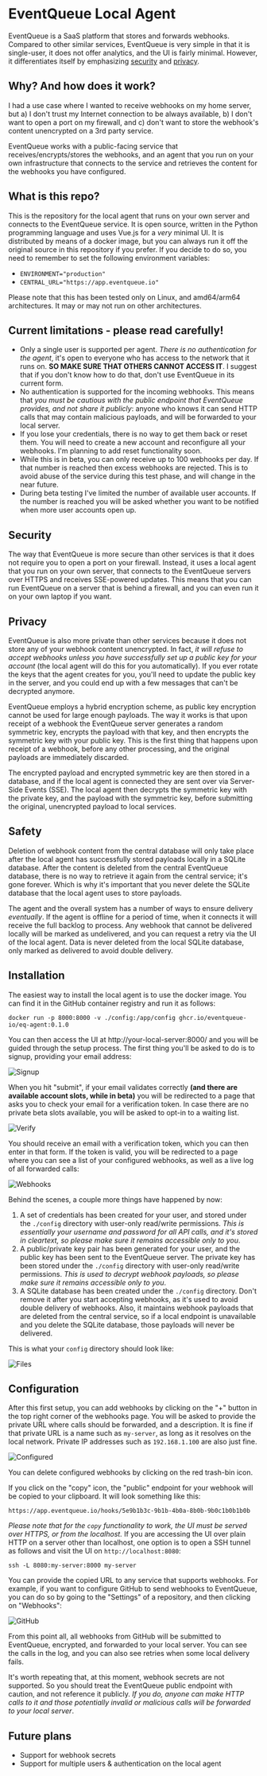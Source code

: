 # EventQueue Local Agent

EventQueue is a SaaS platform that stores and forwards webhooks.
Compared to other similar services, EventQueue is very simple in that it is single-user, it
does not offer analytics, and the UI is fairly minimal. However, it differentiates itself by
emphasizing [security](#security) and [privacy](#privacy).

## Why? And how does it work?

I had a use case where I wanted to receive webhooks on my home server,
but a) I don't trust my Internet connection to be always available, b) I don't want to open
a port on my firewall, and c) don't want to store the webhook's content unencrypted on a 3rd
party service.

EventQueue works with a public-facing service that receives/encrypts/stores the
webhooks, and an agent that you run on your own infrastructure that connects to the service
and retrieves the content for the webhooks you have configured.

## What is this repo?

This is the repository for the local agent that runs on your own server and connects to the
EventQueue service. It is open source, written in  the Python programming language and uses 
Vue.js for a *very* minimal UI. It is distributed by means of a docker image, but you can 
always run it off the original source in this repository if you prefer. If you decide to do so,
you need to remember to set the following environment variables:
- `ENVIRONMENT="production"`
- `CENTRAL_URL="https://app.eventqueue.io"`

Please note that this has been tested only on Linux, and amd64/arm64 architectures. It may or may
not run on other architectures.

## Current limitations - please read carefully!

- Only a single user is supported per agent. _There is no authentication for the agent_, it's open to
  everyone who has access to the network that it runs on. **SO MAKE SURE THAT OTHERS CANNOT ACCESS IT**.
  I suggest that if you don't know how to do that, don't use EventQueue in its current form. 
- No authentication is supported for the incoming webhooks. This means that _you must be cautious
  with the public endpoint that EventQueue provides, and not share it publicly_: anyone who knows it
  can send HTTP calls that may contain malicious payloads, and will be forwarded to your local server.
- If you lose your credentials, there is no way to get them back or reset them. You will need to
  create a new account and reconfigure all your webhooks. I'm planning to add reset functionality soon.
- While this is in beta, you can only receive up to 100 webhooks per day. If that number is 
  reached then excess webhooks are rejected. This is to avoid abuse of the service during this
  test phase, and will change in the near future.
- During beta testing I've limited the number of available user accounts. If the number is reached
  you will be asked whether you want to be notified when more user accounts open up. 

## Security

The way that EventQueue is more secure than other services is that it does not require you to
open a port on your firewall. Instead, it uses a local agent that you run on your own server,
that connects to the EventQueue servers over HTTPS and receives SSE-powered updates. This means that 
you can run EventQueue on a server that is behind a firewall, and you can even run it on your
own laptop if you want.

## Privacy

EventQueue is also more private than other services because it does not store any of your webhook
content unencrypted. In fact, *it will refuse to accept webhooks unless you have successfully
set up a public key for your account* (the local agent will do this for you automatically). If you
ever rotate the keys that the agent creates for you, you'll need to update the public key in the
server, and you could end up with a few messages that can't be decrypted anymore.

EventQueue employs a hybrid encryption scheme, as public key encryption cannot be used for
large enough payloads. The way it works is that upon receipt of a webhook the EventQueue
server generates a random symmetric key, encrypts the payload with that key, and then encrypts
the symmetric key with your public key. This is the first thing that happens upon receipt of
a webhook, before any other processing, and the original payloads are immediately discarded.

The encrypted payload and encrypted symmetric key are then stored in a database, and if the
local agent is connected they are sent over via Server-Side Events (SSE). The local agent then
decrypts the symmetric key with the private key, and the payload with the
symmetric key, before submitting the original, unencrypted payload to local services.

## Safety

Deletion of webhook content from the central database will only take place after the
local agent has successfully stored payloads locally in a SQLite database. After the content is 
deleted from the central EventQueue database, there is no way to retrieve it again from the
central service; it's gone forever. Which is why it's important that you never delete the
SQLite database that the local agent uses to store payloads.

The agent and the overall system has a number of ways to ensure delivery *eventually*. If
the agent is offline for a period of time, when it connects it will receive the full backlog
to process. Any webhook that cannot be delivered locally will be marked as undelivered,
and you can request a retry via the UI of the local agent. Data is never deleted from the local
SQLite database, only marked as delivered to avoid double delivery.

## Installation

The easiest way to install the local agent is to use the docker image. You can find it in
the GitHub container registry and run it as follows:

```
docker run -p 8000:8000 -v ./config:/app/config ghcr.io/eventqueue-io/eq-agent:0.1.0
```

You can then access the UI at http://your-local-server:8000/ and you will be guided through
the setup process. The first thing you'll be asked to do is to signup, providing your email
address:

![Signup](resources/signup.png)

When you hit "submit", if your email validates correctly **(and there are available account slots,
while in beta)** you will be redirected to a page  that asks you to check your email for a 
verification token. In case there are no private beta slots available, you will be asked to opt-in
to a waiting list.

![Verify](resources/verify.png)

You should receive an email with a verification token, which you can then enter in that form.
If the token is valid, you will be redirected to a page where you can see a list of your
configured webhooks, as well as a live log of all forwarded calls:

![Webhooks](resources/webhooks.png)

Behind the scenes, a couple more things have happened by now:

1. A set of credentials has been created for your user, and stored under the `./config`
directory with user-only read/write permissions. *This is essentially your username and
password for all API calls, and it's stored in cleartext, so please make sure it remains
accessible only to you*.
2. A public/private key pair has been generated for your user, and the public key has been
sent to the EventQueue server. The private key has been stored under the `./config` directory
with user-only read/write permissions. *This is used to decrypt webhook payloads, so please
make sure it remains accessible only to you*.
3. A SQLite database has been created under the `./config` directory. Don't remove it after
you start accepting webhooks, as it's used to avoid double delivery of webhooks.
Also, it maintains webhook payloads that are deleted from the central service, so if a local
endpoint is unavailable and you delete the SQLite database, those payloads will never be delivered.

This is what your `config` directory should look like:

![Files](resources/files.png)

## Configuration

After this first setup, you can add webhooks by clicking on the "+" button in the top right
corner of the webhooks page. You will be asked to provide the private URL where calls should
be forwarded, and a description. It is fine if that private URL is a name such as `my-server`,
as long as it resolves on the local network. Private IP addresses such as `192.168.1.100` are
also just fine.

![Configured](resources/configured.png)

You can delete configured webhooks by clicking on the red trash-bin icon.

If you click on the "copy" icon, the "public" endpoint for your webhook will be copied to your
clipboard. It will look something like this:

```
https://app.eventqueue.io/hooks/5e9b1b3c-9b1b-4b0a-8b0b-9b0c1b0b1b0b
```

*Please note that for the `copy` functionality to work, the UI must be served 
over HTTPS, or from the localhost.* If you are accessing the UI over plain HTTP
on a server other than localhost, one option is to open a SSH tunnel as follows
and visit the UI on `http://localhost:8080`:

```
ssh -L 8080:my-server:8000 my-server
```

You can provide the copied URL to any service that supports webhooks. For example, if you want to 
configure GitHub to send webhooks to EventQueue, you can do so by going to the "Settings"
of a repository, and then clicking on "Webhooks":

![GitHub](resources/github.png)

From this point all, all webhooks from GitHub will be submitted to EventQueue, encrypted,
and forwarded to your local server. You can see the calls in the log, and you can also see
retries when some local delivery fails.

It's worth repeating that, at this moment, webhook secrets are not supported. So you 
should treat the EventQueue public endpoint with caution, and not
reference it publicly. *If you do, anyone can make HTTP calls to it and those
potentially invalid or malicious calls will be forwarded to your local server*.

## Future plans

- Support for webhook secrets
- Support for multiple users & authentication on the local agent
